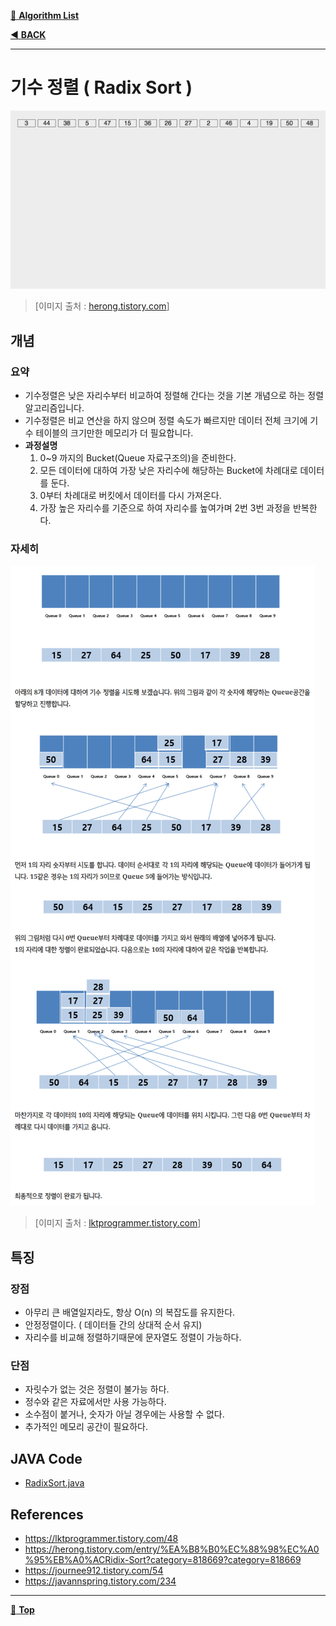 [:file_folder: **Algorithm List**](https://github.com/dlalstj0213/Study.Algorithm_Java)

[:arrow_backward: **BACK**](../)

---

# 기수 정렬 ( Radix Sort )

![기수정렬](../../../../imgs/radix_sort_animation.gif)

> [이미지 출처 : [herong.tistory.com](https://herong.tistory.com/entry/%EA%B8%B0%EC%88%98%EC%A0%95%EB%A0%ACRidix-Sort?category=818669?category=818669)]

## 개념
### 요약

- 기수정렬은 낮은 자리수부터 비교하여 정렬해 간다는 것을 기본 개념으로 하는 정렬 알고리즘입니다. 
- 기수정렬은 비교 연산을 하지 않으며 정렬 속도가 빠르지만 데이터 전체 크기에 기수 테이블의 크기만한 메모리가 더 필요합니다.
- **과정설명**
  1. 0~9 까지의 Bucket(Queue 자료구조의)을 준비한다.
  2. 모든 데이터에 대하여 가장 낮은 자리수에 해당하는 Bucket에 차례대로 데이터를 둔다.
  3. 0부터 차례대로 버킷에서 데이터를 다시 가져온다.
  4. 가장 높은 자리수를 기준으로 하여 자리수를 높여가며 2번 3번 과정을 반복한다.

### 자세히


![기수정렬단계](../../../../imgs/radix_sort.png)

> [이미지 출처 : [lktprogrammer.tistory.com](https://lktprogrammer.tistory.com/48)]

## 특징

### 장점

- 아무리 큰 배열일지라도, 항상 O(n) 의 복잡도를 유지한다.
- 안정정렬이다. ( 데이터들 간의 상대적 순서 유지)
- 자리수를 비교해 정렬하기때문에 문자열도 정렬이 가능하다.

### 단점

- 자릿수가 없는 것은 정렬이 불가능 하다.
- 정수와 같은 자료에서만 사용 가능하다.
- 소수점이 붙거나, 숫자가 아닐 경우에는 사용할 수 없다.
- 추가적인 메모리 공간이 필요하다.

## JAVA Code
- [RadixSort.java](./RadixSort.java)

## References

- https://lktprogrammer.tistory.com/48
- https://herong.tistory.com/entry/%EA%B8%B0%EC%88%98%EC%A0%95%EB%A0%ACRidix-Sort?category=818669?category=818669
- https://journee912.tistory.com/54
- https://javannspring.tistory.com/234

---

[:arrow_up_small: **Top**](#)
